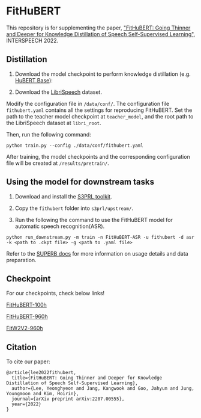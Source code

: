# FitHuBERT
This repository is for supplementing the paper, ["FitHuBERT: Going Thinner and Deeper for Knowledge Distillation of Speech Self-Supervised Learning"](https://arxiv.org/abs/2207.00555), INTERSPEECH 2022.

## Distillation
1. Download the model checkpoint to perform knowledge distillation (e.g. [HuBERT Base](https://github.com/facebookresearch/fairseq/tree/main/examples/hubert)):

2. Download the [LibriSpeech](https://www.openslr.org/12) dataset.

Modify the configuration file in `/data/conf/`. The configuration file `fithubert.yaml` contains all the settings for reproducing FitHuBERT. Set the path to the teacher model checkpoint at `teacher_model`, and the root path to the LibriSpeech dataset at `libri_root`. 

Then, run the following command:
```
python train.py --config ./data/conf/fithubert.yaml
```

After training, the model checkpoints and the corresponding configuration file will be created at `/results/pretrain/`.

## Using the model for downstream tasks
1. Download and install the [S3PRL toolkit](https://github.com/s3prl/s3prl).

2. Copy the `fithubert` folder into `s3prl/upstream/`.

3. Run the following the command to use the FitHuBERT model for automatic speech recognition(ASR).

```
python run_downstream.py -m train -n FitHuBERT-ASR -u fithubert -d asr -k <path to .ckpt file> -g <path to .yaml file>
```

Refer to the [SUPERB docs](https://github.com/s3prl/s3prl/blob/master/s3prl/downstream/docs/superb.md) for more information on usage details and data preparation.

## Checkpoint
For our checkpoints, check below links!

[FitHuBERT-100h](https://drive.google.com/file/d/1eFJSrO5asnVtO3jv92Pj6bQ6dNzJXLWY/view?usp=sharing)

[FitHuBERT-960h](https://drive.google.com/file/d/1Rq5QmEkXqwm0WK8axiMplN1rw-P8_ZQ6/view?usp=sharing)

[FitW2V2-960h](https://drive.google.com/file/d/1xsLoWBPRfzTHco68SB3CA6Vf2uUgyGaJ/view?usp=sharing)


## Citation
To cite our paper:
```
@article{lee2022fithubert,
  title={FitHuBERT: Going Thinner and Deeper for Knowledge Distillation of Speech Self-Supervised Learning},
  author={Lee, Yeonghyeon and Jang, Kangwook and Goo, Jahyun and Jung, Youngmoon and Kim, Hoirin},
  journal={arXiv preprint arXiv:2207.00555},
  year={2022}
}
```
